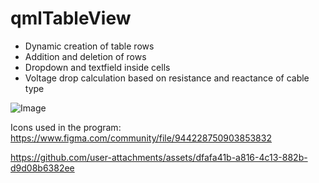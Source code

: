 # qmlTableView

- Dynamic creation of table rows
- Addition and deletion of rows
- Dropdown and textfield inside cells
- Voltage drop calculation based on resistance and reactance of cable type

![Image](https://github.com/user-attachments/assets/6b412034-73d4-4e08-902a-c58abbffb5de)

Icons used in the program: https://www.figma.com/community/file/944228750903853832

https://github.com/user-attachments/assets/dfafa41b-a816-4c13-882b-d9d08b6382ee